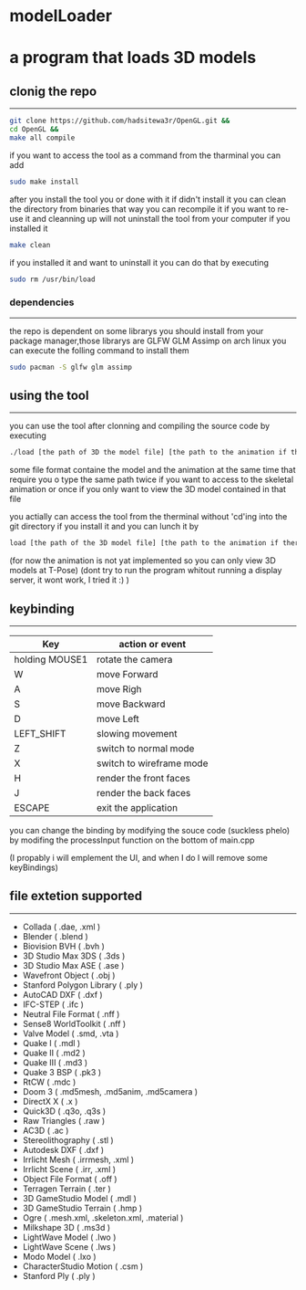 # modelLoader
a program that loads 3D models 
=======

## clonig the repo
------------------

```bash
git clone https://github.com/hadsitewa3r/OpenGL.git &&
cd OpenGL &&
make all compile
```

if you want to access the tool as a command from the tharminal you can add

```bash
sudo make install
```

after you install the tool you or done with it if didn't install it you can clean the directory from binaries that way you can recompile it if you want to re-use it and cleanning up will not uninstall the tool from your computer if you installed it

```bash
make clean
```

if you installed it and want to uninstall it you can do that by executing

```bash
sudo rm /usr/bin/load
```

### dependencies
----------------

the repo is dependent on some librarys you should install from your package manager,those librarys are GLFW GLM Assimp on arch linux you can execute the folling command to install them

```bash
sudo pacman -S glfw glm assimp
```

## using the tool
-----------------
you can use the tool after clonning and compiling the source code by executing

```bash
./load [the path of 3D the model file] [the path to the animation if there is any]
```

some file format containe the model and the animation at the same time that require you o type the same path twice if you want to access to the skeletal animation or once if you only want to view the 3D model contained in that file

you actially can access the tool from the therminal without 'cd'ing into the git directory if you install it and you can lunch it by

```bash
load [the path of the 3D model file] [the path to the animation if there is any]
```

(for now the animation is not yat implemented so you can only view 3D models at T-Pose)
(dont try to run the program whitout running a display server, it wont work, I tried it :) )

## keybinding
-------------

|Key                   |action or event            |
|----------------------|---------------------------|
|holding MOUSE1        |rotate the camera          |
|W                     |move Forward               |
|A                     |move Righ                  |
|S                     |move Backward              |
|D                     |move Left                  |
|LEFT_SHIFT            |slowing movement           |
|Z                     |switch to normal mode      |
|X                     |switch to wireframe mode   |
|H                     |render the front faces     |
|J                     |render the back faces      |
|ESCAPE                |exit the application       |

you can change the binding by modifying the souce code (suckless phelo) by modifing the processInput function on the bottom of main.cpp

(I propably i will emplement the UI, and when I do I will remove some keyBindings) 

## file extetion supported
--------------------------

* Collada                  ( .dae, .xml )
* Blender                  ( .blend )
* Biovision BVH            ( .bvh )
* 3D Studio Max 3DS        ( .3ds )
* 3D Studio Max ASE        ( .ase )
* Wavefront Object         ( .obj )
* Stanford Polygon Library ( .ply )
* AutoCAD DXF              ( .dxf )
* IFC-STEP                 ( .ifc )
* Neutral File Format      ( .nff )
* Sense8 WorldToolkit      ( .nff )
* Valve Model              ( .smd, .vta )
* Quake I                  ( .mdl )
* Quake II                 ( .md2 )
* Quake III                ( .md3 )
* Quake 3 BSP              ( .pk3 )
* RtCW                     ( .mdc )
* Doom 3                   ( .md5mesh, .md5anim, .md5camera )
* DirectX X                ( .x )
* Quick3D                  ( .q3o, .q3s )
* Raw Triangles            ( .raw )
* AC3D                     ( .ac )
* Stereolithography        ( .stl )
* Autodesk DXF             ( .dxf )
* Irrlicht Mesh            ( .irrmesh, .xml )
* Irrlicht Scene           ( .irr, .xml )
* Object File Format       ( .off )
* Terragen Terrain         ( .ter )
* 3D GameStudio Model      ( .mdl )
* 3D GameStudio Terrain    ( .hmp )
* Ogre                     ( .mesh.xml, .skeleton.xml, .material )
* Milkshape 3D             ( .ms3d )
* LightWave Model          ( .lwo )
* LightWave Scene          ( .lws )
* Modo Model               ( .lxo )
* CharacterStudio Motion   ( .csm )
* Stanford Ply             ( .ply )

